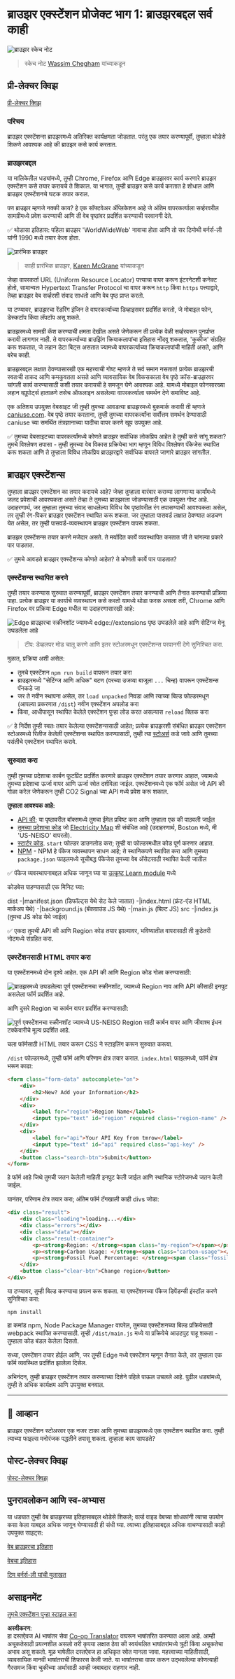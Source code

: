 <!--
CO_OP_TRANSLATOR_METADATA:
{
  "original_hash": "0bb55e0b98600afab801eea115228873",
  "translation_date": "2025-08-25T23:39:01+00:00",
  "source_file": "5-browser-extension/1-about-browsers/README.md",
  "language_code": "mr"
}
-->
# ब्राउझर एक्स्टेंशन प्रोजेक्ट भाग 1: ब्राउझरबद्दल सर्व काही

![ब्राउझर स्केच नोट](../../../../translated_images/browser.60317c9be8b7f84adce43e30bff8d47a1ae15793beab762317b2bc6b74337c1a.mr.jpg)
> स्केच नोट [Wassim Chegham](https://dev.to/wassimchegham/ever-wondered-what-happens-when-you-type-in-a-url-in-an-address-bar-in-a-browser-3dob) यांच्याकडून

## प्री-लेक्चर क्विझ

[प्री-लेक्चर क्विझ](https://ashy-river-0debb7803.1.azurestaticapps.net/quiz/23)

### परिचय

ब्राउझर एक्स्टेंशन्स ब्राउझरमध्ये अतिरिक्त कार्यक्षमता जोडतात. परंतु एक तयार करण्यापूर्वी, तुम्हाला थोडेसे शिकणे आवश्यक आहे की ब्राउझर कसे कार्य करतात.

### ब्राउझरबद्दल

या मालिकेतील धड्यांमध्ये, तुम्ही Chrome, Firefox आणि Edge ब्राउझरवर कार्य करणारे ब्राउझर एक्स्टेंशन कसे तयार करायचे ते शिकाल. या भागात, तुम्ही ब्राउझर कसे कार्य करतात हे शोधाल आणि ब्राउझर एक्स्टेंशनचे घटक तयार कराल.

पण ब्राउझर म्हणजे नक्की काय? हे एक सॉफ्टवेअर ॲप्लिकेशन आहे जे अंतिम वापरकर्त्याला सर्व्हरवरील सामग्रीमध्ये प्रवेश करण्याची आणि ती वेब पृष्ठांवर प्रदर्शित करण्याची परवानगी देते.

✅ थोडासा इतिहास: पहिला ब्राउझर 'WorldWideWeb' नावाचा होता आणि तो सर टिमोथी बर्नर्स-ली यांनी 1990 मध्ये तयार केला होता.

![प्रारंभिक ब्राउझर](../../../../translated_images/earlybrowsers.d984b711cdf3a42ddac919d46c4b5ca7232f68ccfbd81395e04e5a64c0015277.mr.jpg)
> काही प्रारंभिक ब्राउझर, [Karen McGrane](https://www.slideshare.net/KMcGrane/week-4-ixd-history-personal-computing) यांच्याकडून

जेव्हा वापरकर्ता URL (Uniform Resource Locator) पत्त्याचा वापर करून इंटरनेटशी कनेक्ट होतो, सामान्यतः Hypertext Transfer Protocol चा वापर करून `http` किंवा `https` पत्त्याद्वारे, तेव्हा ब्राउझर वेब सर्व्हरशी संवाद साधतो आणि वेब पृष्ठ प्राप्त करतो.

या टप्प्यावर, ब्राउझरचा रेंडरिंग इंजिन ते वापरकर्त्याच्या डिव्हाइसवर प्रदर्शित करतो, जे मोबाइल फोन, डेस्कटॉप किंवा लॅपटॉप असू शकते.

ब्राउझरमध्ये सामग्री कॅश करण्याची क्षमता देखील असते जेणेकरून ती प्रत्येक वेळी सर्व्हरवरून पुनर्प्राप्त करावी लागणार नाही. ते वापरकर्त्याच्या ब्राउझिंग क्रियाकलापांचा इतिहास नोंदवू शकतात, 'कुकीज' संग्रहित करू शकतात, जे लहान डेटा बिट्स असतात ज्यामध्ये वापरकर्त्याच्या क्रियाकलापांची माहिती असते, आणि बरेच काही.

ब्राउझरबद्दल लक्षात ठेवण्यासारखी एक महत्त्वाची गोष्ट म्हणजे ते सर्व समान नसतात! प्रत्येक ब्राउझरची स्वतःची ताकद आणि कमकुवतता असते आणि व्यावसायिक वेब विकसकाला वेब पृष्ठे क्रॉस-ब्राउझरवर चांगली कार्य करण्यासाठी कशी तयार करायची हे समजून घेणे आवश्यक आहे. यामध्ये मोबाइल फोनसारख्या लहान व्ह्यूपोर्ट्स हाताळणे तसेच ऑफलाइन असलेल्या वापरकर्त्याला समर्थन देणे समाविष्ट आहे.

एक अतिशय उपयुक्त वेबसाइट जी तुम्ही तुमच्या आवडत्या ब्राउझरमध्ये बुकमार्क करावी ती म्हणजे [caniuse.com](https://www.caniuse.com). वेब पृष्ठे तयार करताना, तुम्ही तुमच्या वापरकर्त्यांना सर्वोत्तम समर्थन देण्यासाठी caniuse च्या समर्थित तंत्रज्ञानाच्या यादीचा वापर करणे खूप उपयुक्त आहे.

✅ तुमच्या वेबसाइटच्या वापरकर्त्यांमध्ये कोणते ब्राउझर सर्वाधिक लोकप्रिय आहेत हे तुम्ही कसे सांगू शकता? तुमचे विश्लेषण तपासा - तुम्ही तुमच्या वेब विकास प्रक्रियेचा भाग म्हणून विविध विश्लेषण पॅकेजेस स्थापित करू शकता आणि ते तुम्हाला विविध लोकप्रिय ब्राउझरद्वारे सर्वाधिक वापरले जाणारे ब्राउझर सांगतील.

## ब्राउझर एक्स्टेंशन्स

तुम्हाला ब्राउझर एक्स्टेंशन का तयार करायचे आहे? जेव्हा तुम्हाला वारंवार कराव्या लागणाऱ्या कार्यांमध्ये जलद प्रवेशाची आवश्यकता असते तेव्हा ते तुमच्या ब्राउझरला जोडण्यासाठी एक उपयुक्त गोष्ट आहे. उदाहरणार्थ, जर तुम्हाला तुमच्या संवाद साधलेल्या विविध वेब पृष्ठांवरील रंग तपासण्याची आवश्यकता असेल, तर तुम्ही रंग-पिकर ब्राउझर एक्स्टेंशन स्थापित करू शकता. जर तुम्हाला पासवर्ड लक्षात ठेवण्यात अडचण येत असेल, तर तुम्ही पासवर्ड-व्यवस्थापन ब्राउझर एक्स्टेंशन वापरू शकता.

ब्राउझर एक्स्टेंशन्स तयार करणे मजेदार असते. ते मर्यादित कार्ये व्यवस्थापित करतात जी ते चांगल्या प्रकारे पार पाडतात.

✅ तुमचे आवडते ब्राउझर एक्स्टेंशन्स कोणते आहेत? ते कोणती कार्ये पार पाडतात?

### एक्स्टेंशन्स स्थापित करणे

तुम्ही तयार करण्यास सुरुवात करण्यापूर्वी, ब्राउझर एक्स्टेंशन तयार करण्याची आणि तैनात करण्याची प्रक्रिया पाहा. प्रत्येक ब्राउझर या कार्याचे व्यवस्थापन कसे करतो यामध्ये थोडा फरक असला तरी, Chrome आणि Firefox वर प्रक्रिया Edge मधील या उदाहरणासारखी आहे:

![Edge ब्राउझरचा स्क्रीनशॉट ज्यामध्ये edge://extensions पृष्ठ उघडलेले आहे आणि सेटिंग्ज मेनू उघडलेला आहे](../../../../translated_images/install-on-edge.d68781acaf0b3d3dada8b7507cde7a64bf74b7040d9818baaa9070668e819f90.mr.png)

> टीप: डेव्हलपर मोड चालू करणे आणि इतर स्टोअरमधून एक्स्टेंशन्स परवानगी देणे सुनिश्चित करा.

मुळात, प्रक्रिया अशी असेल:

- तुमचे एक्स्टेंशन `npm run build` वापरून तयार करा
- ब्राउझरमध्ये "सेटिंग्ज आणि अधिक" बटण (वरच्या उजव्या बाजूला `...` चिन्ह) वापरून एक्स्टेंशन्स पॅनकडे जा
- जर ते नवीन स्थापना असेल, तर `load unpacked` निवडा आणि त्याच्या बिल्ड फोल्डरमधून (आपल्या प्रकरणात `/dist`) नवीन एक्स्टेंशन अपलोड करा
- किंवा, आधीपासून स्थापित केलेले एक्स्टेंशन पुन्हा लोड करत असल्यास `reload` क्लिक करा

✅ हे निर्देश तुम्ही स्वतः तयार केलेल्या एक्स्टेंशन्ससाठी आहेत; प्रत्येक ब्राउझरशी संबंधित ब्राउझर एक्स्टेंशन स्टोअरमध्ये रिलीज केलेली एक्स्टेंशन्स स्थापित करण्यासाठी, तुम्ही त्या [स्टोअर्स](https://microsoftedge.microsoft.com/addons/Microsoft-Edge-Extensions-Home) कडे जावे आणि तुमच्या पसंतीचे एक्स्टेंशन स्थापित करावे.

### सुरुवात करा

तुम्ही तुमच्या प्रदेशाचा कार्बन फूटप्रिंट प्रदर्शित करणारे ब्राउझर एक्स्टेंशन तयार करणार आहात, ज्यामध्ये तुमच्या प्रदेशाचा ऊर्जा वापर आणि ऊर्जा स्रोत दर्शविला जाईल. एक्स्टेंशनमध्ये एक फॉर्म असेल जो API की गोळा करेल जेणेकरून तुम्ही CO2 Signal च्या API मध्ये प्रवेश करू शकाल.

**तुम्हाला आवश्यक आहे:**

- [API की](https://www.co2signal.com/); या पृष्ठावरील बॉक्समध्ये तुमचा ईमेल प्रविष्ट करा आणि तुम्हाला एक की पाठवली जाईल
- [तुमच्या प्रदेशाचा कोड](http://api.electricitymap.org/v3/zones) जो [Electricity Map](https://www.electricitymap.org/map) शी संबंधित आहे (उदाहरणार्थ, Boston मध्ये, मी 'US-NEISO' वापरतो).
- [स्टार्टर कोड](../../../../5-browser-extension/start). `start` फोल्डर डाउनलोड करा; तुम्ही या फोल्डरमधील कोड पूर्ण करणार आहात.
- [NPM](https://www.npmjs.com) - NPM हे पॅकेज व्यवस्थापन साधन आहे; ते स्थानिकपणे स्थापित करा आणि तुमच्या `package.json` फाइलमध्ये सूचीबद्ध पॅकेजेस तुमच्या वेब अ‍ॅसेटसाठी स्थापित केली जातील

✅ पॅकेज व्यवस्थापनाबद्दल अधिक जाणून घ्या या [उत्कृष्ट Learn module](https://docs.microsoft.com/learn/modules/create-nodejs-project-dependencies/?WT.mc_id=academic-77807-sagibbon) मध्ये

कोडबेस पाहण्यासाठी एक मिनिट घ्या:

dist
    -|manifest.json (डिफॉल्ट्स येथे सेट केले जातात)
    -|index.html (फ्रंट-एंड HTML मार्कअप येथे)
    -|background.js (बॅकग्राउंड JS येथे)
    -|main.js (बिल्ट JS)
src
    -|index.js (तुमचा JS कोड येथे जाईल)

✅ एकदा तुमची API की आणि Region कोड तयार झाल्यावर, भविष्यातील वापरासाठी ती कुठेतरी नोटमध्ये संग्रहित करा.

### एक्स्टेंशनसाठी HTML तयार करा

या एक्स्टेंशनमध्ये दोन दृश्ये आहेत. एक API की आणि Region कोड गोळा करण्यासाठी:

![ब्राउझरमध्ये उघडलेल्या पूर्ण एक्स्टेंशनचा स्क्रीनशॉट, ज्यामध्ये Region नाव आणि API कीसाठी इनपुट असलेला फॉर्म प्रदर्शित आहे.](../../../../translated_images/1.b6da8c1394b07491afeb6b2a8e5aca73ebd3cf478e27bcc9aeabb187e722648e.mr.png)

आणि दुसरे Region चा कार्बन वापर प्रदर्शित करण्यासाठी:

![पूर्ण एक्स्टेंशनचा स्क्रीनशॉट ज्यामध्ये US-NEISO Region साठी कार्बन वापर आणि जीवाश्म इंधन टक्केवारीचे मूल्य प्रदर्शित आहे.](../../../../translated_images/2.1dae52ff0804224692cd648afbf2342955d7afe3b0101b617268130dfb427f55.mr.png)

चला फॉर्मसाठी HTML तयार करून CSS ने स्टाइलिंग करून सुरुवात करूया.

`/dist` फोल्डरमध्ये, तुम्ही फॉर्म आणि परिणाम क्षेत्र तयार कराल. `index.html` फाइलमध्ये, फॉर्म क्षेत्र भरून काढा:

```HTML
<form class="form-data" autocomplete="on">
	<div>
		<h2>New? Add your Information</h2>
	</div>
	<div>
		<label for="region">Region Name</label>
		<input type="text" id="region" required class="region-name" />
	</div>
	<div>
		<label for="api">Your API Key from tmrow</label>
		<input type="text" id="api" required class="api-key" />
	</div>
	<button class="search-btn">Submit</button>
</form>	
```
हे फॉर्म आहे जिथे तुमची जतन केलेली माहिती इनपुट केली जाईल आणि स्थानिक स्टोरेजमध्ये जतन केली जाईल.

यानंतर, परिणाम क्षेत्र तयार करा; अंतिम फॉर्म टॅगखाली काही divs जोडा:

```HTML
<div class="result">
	<div class="loading">loading...</div>
	<div class="errors"></div>
	<div class="data"></div>
	<div class="result-container">
		<p><strong>Region: </strong><span class="my-region"></span></p>
		<p><strong>Carbon Usage: </strong><span class="carbon-usage"></span></p>
		<p><strong>Fossil Fuel Percentage: </strong><span class="fossil-fuel"></span></p>
	</div>
	<button class="clear-btn">Change region</button>
</div>
```
या टप्प्यावर, तुम्ही बिल्ड करण्याचा प्रयत्न करू शकता. या एक्स्टेंशनच्या पॅकेज डिपेंडन्सी इंस्टॉल करणे सुनिश्चित करा:

```
npm install
```

हा कमांड npm, Node Package Manager वापरेल, तुमच्या एक्स्टेंशनच्या बिल्ड प्रक्रियेसाठी webpack स्थापित करण्यासाठी. तुम्ही `/dist/main.js` मध्ये या प्रक्रियेचे आउटपुट पाहू शकता - तुम्हाला कोड बंडल केलेला दिसतो.

सध्या, एक्स्टेंशन तयार होईल आणि, जर तुम्ही Edge मध्ये एक्स्टेंशन म्हणून तैनात केले, तर तुम्हाला एक फॉर्म व्यवस्थित प्रदर्शित झालेला दिसेल.

अभिनंदन, तुम्ही ब्राउझर एक्स्टेंशन तयार करण्याच्या दिशेने पहिले पाऊल उचलले आहे. पुढील धड्यांमध्ये, तुम्ही ते अधिक कार्यक्षम आणि उपयुक्त बनवाल.

---

## 🚀 आव्हान

ब्राउझर एक्स्टेंशन स्टोअरवर एक नजर टाका आणि तुमच्या ब्राउझरमध्ये एक एक्स्टेंशन स्थापित करा. तुम्ही त्याच्या फाइल्स मनोरंजक पद्धतीने तपासू शकता. तुम्हाला काय सापडते?

## पोस्ट-लेक्चर क्विझ

[पोस्ट-लेक्चर क्विझ](https://ashy-river-0debb7803.1.azurestaticapps.net/quiz/24)

## पुनरावलोकन आणि स्व-अभ्यास

या धड्यात तुम्ही वेब ब्राउझरच्या इतिहासाबद्दल थोडेसे शिकले; वर्ल्ड वाइड वेबच्या शोधकांनी त्याचा उपयोग कसा केला याबद्दल अधिक जाणून घेण्यासाठी ही संधी घ्या. त्याच्या इतिहासाबद्दल अधिक वाचण्यासाठी काही उपयुक्त साइट्स:

[वेब ब्राउझरचा इतिहास](https://www.mozilla.org/firefox/browsers/browser-history/)

[वेबचा इतिहास](https://webfoundation.org/about/vision/history-of-the-web/)

[टिम बर्नर्स-ली यांची मुलाखत](https://www.theguardian.com/technology/2019/mar/12/tim-berners-lee-on-30-years-of-the-web-if-we-dream-a-little-we-can-get-the-web-we-want)

## असाइनमेंट 

[तुमचे एक्स्टेंशन पुन्हा स्टाइल करा](assignment.md)

**अस्वीकरण**:  
हा दस्तऐवज AI भाषांतर सेवा [Co-op Translator](https://github.com/Azure/co-op-translator) वापरून भाषांतरित करण्यात आला आहे. आम्ही अचूकतेसाठी प्रयत्नशील असलो तरी कृपया लक्षात ठेवा की स्वयंचलित भाषांतरांमध्ये त्रुटी किंवा अचूकतेचा अभाव असू शकतो. मूळ भाषेतील दस्तऐवज हा अधिकृत स्रोत मानला जावा. महत्त्वाच्या माहितीसाठी, व्यावसायिक मानवी भाषांतराची शिफारस केली जाते. या भाषांतराचा वापर करून उद्भवलेल्या कोणत्याही गैरसमज किंवा चुकीच्या अर्थासाठी आम्ही जबाबदार राहणार नाही.